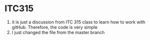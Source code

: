 # ITC315
1. it is just a discussion from ITC 315 class to learn how to work with gitHub. Therefore, the code is very simple
2. I just changed the file from the master branch
